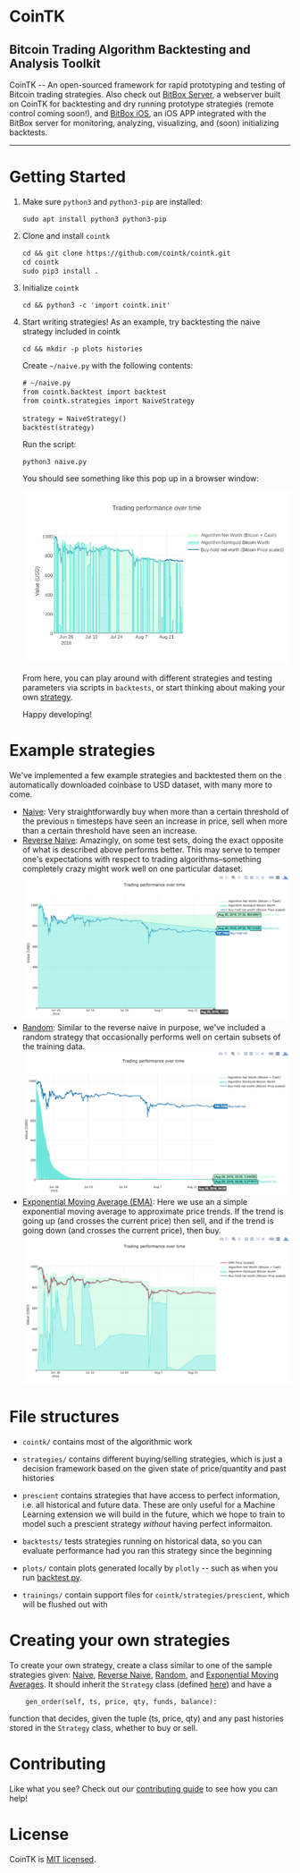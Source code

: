 # CoinTK
## Bitcoin Trading Algorithm Backtesting and Analysis Toolkit

CoinTK -- An open-sourced framework for rapid prototyping and testing of Bitcoin trading strategies. Also check out [BitBox Server](https://github.com/CoinTK/BitBox-Server), a webserver  built on CoinTK for backtesting and dry running prototype strategies (remote control coming soon!), and [BitBox iOS](https://github.com/CoinTK/BitBox), an iOS APP integrated with the BitBox server for monitoring, analyzing, visualizing, and (soon) initializing backtests.

---

# Getting Started

1. Make sure `python3` and `python3-pip` are installed:
    ```
    sudo apt install python3 python3-pip
    ```

2. Clone and install `cointk`
    ```
    cd && git clone https://github.com/cointk/cointk.git
    cd cointk
    sudo pip3 install .
    ```

3. Initialize `cointk`
    ```
    cd && python3 -c 'import cointk.init'
    ```

4. Start writing strategies!  As an example, try backtesting the naive
strategy included in cointk
    ```
    cd && mkdir -p plots histories
    ```

    Create `~/naive.py` with the following contents:

    ```
    # ~/naive.py
    from cointk.backtest import backtest
    from cointk.strategies import NaiveStrategy

    strategy = NaiveStrategy()
    backtest(strategy)
    ```

    Run the script:

    ```
    python3 naive.py
    ```

    You should see something like this pop up in a browser window:

    ![Naive Backtest Output](plots/naive_plot.png)

    From here, you can play around with different strategies and testing parameters via scripts in `backtests`, or start thinking about making your own [strategy](#creating-your-own-strategies).

    Happy developing!


# Example strategies
We've implemented a few example strategies and backtested them on the automatically downloaded coinbase to USD dataset, with many more to come.
* [Naive](cointk/strategies/naive.py): Very straightforwardly buy when more than a certain threshold of the previous `n` timesteps have seen an increase in price, sell when more than a certain threshold have seen an increase.
* [Reverse Naive](cointk/strategies/naive_reverse.py): Amazingly, on some test sets, doing the exact opposite of what is described above performs better. This may serve to temper one's expectations with respect to trading algorithms–something completely crazy might work well on one particular dataset.
    ![](plots/naive_reverse.png)
* [Random](cointk/strategies/simple_random.py): Similar to the reverse naive in purpose, we've included a random strategy that occasionally performs well on certain subsets of the training data.
    ![](plots/simple_random.png)
* [Exponential Moving Average (EMA)](cointk/strategies/ema.py): Here we use an a simple exponential moving average to approximate price trends. If the trend is going up (and crosses the current price) then sell, and if the trend is going down (and crosses the current price), then buy.
    ![](plots/ema.png)



# File structures

* `cointk/` contains most of the algorithmic work

* `strategies/` contains different buying/selling strategies, which is just a decision framework based on the given state of price/quantity and past histories

* `prescient` contains strategies that have access to perfect information, i.e. all historical and future data. These are only useful for a Machine Learning extension we will build in the future, which we hope to train to model such a prescient strategy *without* having perfect informaiton.

* `backtests/` tests strategies running on historical data, so you can evaluate performance had you ran this strategy since the beginning

* `plots/` contain plots generated locally by `plotly` -- such as when you run [backtest.py](cointk/backtest.py).

* `trainings/` contain support files for `cointk/strategies/prescient`, which will be flushed out with


# Creating your own strategies

To create your own strategy, create a class similar to one of the sample strategies given: [Naive](cointk/strategies/naive.py), [Reverse Naive](cointk/strategies/naive_reverse.py), [Random](cointk/strategies/simple_random.py), and [Exponential Moving Averages](cointk/strategies/ema.py). It should inherit the `Strategy` class (defined [here](cointk/strategies/core.py)) and have a
```
	gen_order(self, ts, price, qty, funds, balance):
```
function that decides, given the tuple (ts, price, qty) and any past histories stored in the `Strategy` class, whether to buy or sell.

# Contributing

Like what you see? Check out our [contributing guide](https://github.com/CoinTK/BitBox-Server/blob/master/CONTRIBUTING.md) to see how you can help!

# License

CoinTK is [MIT licensed](http://mit-license.org/).
